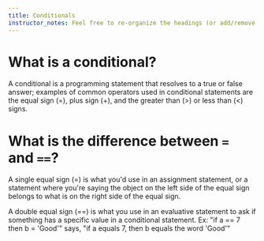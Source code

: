 ```yaml
---
title: Conditionals
instructor_notes: Feel free to re-organize the headings (or add/remove headings) below. We included the headings for your benefit, but it's 100% fine if you want to write your responses in some different structure.
---
```


# What is a conditional?

A conditional is a programming statement that resolves to a true or false answer; examples of common operators used in conditional statements are the equal sign (=), plus sign (+), and the greater than (>) or less than (<) signs.

# What is the difference between `=` and `==`?

A single equal sign (=) is what you'd use in an assignment statement, or a statement where you're saying the object on the left side of the equal sign belongs to what is on the right side of the equal sign.

A double equal sign (==) is what you use in an evaluative statement to ask if something has a specific value in a conditional statement. 
Ex: "if a == 7 then b = 'Good'" says, "if a equals 7, then b equals the word 'Good'"